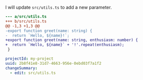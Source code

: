 I will update `src/utils.ts` to add a new parameter.

```diff // src/utils.ts new-unified
--- a/src/utils.ts
+++ b/src/utils.ts
@@ -1,3 +1,3 @@
-export function greet(name: string) {
-  return `Hello, ${name}!`;
+export function greet(name: string, enthusiasm: number) {
+  return `Hello, ${name}` + '!'.repeat(enthusiasm);
 }
```

```yaml
projectId: my-project
uuid: 2b8f41e8-31d7-4663-956e-0ebd03f7a1f2
changeSummary:
  - edit: src/utils.ts
```